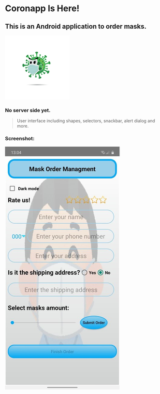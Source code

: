 # **Coronapp Is Here!**
## This is an Android application to order masks.
![alt text](https://github.com/menaov/Covid-19-Android-Application/blob/master/Coronapp.png "Coronapp Logo")

### No server side yet.
> User interface including shapes, selectors, snackbar, alert dialog and more.

### Screenshot:
![alt text](https://github.com/menaov/Covid-19-Android-Application/blob/master/Screenshot.jpg "Coronapp Screenshot")
